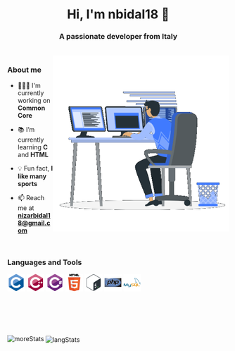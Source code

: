 <h1 align="center">
  Hi, I'm nbidal18 👋
</h1>

<h3 align="center">
  A passionate developer from Italy
</h3>

<br>

<img align="right" alt="devGif" width="400" src="https://github.com/nbidal18/nbidal18/blob/main/content/dev.gif" />
<!-- not working for some reason -->
<!-- <img align="right" alt="42badge" width="400" src="https://badge.mediaplus.ma/darkblue/nbidal?1337Badge=off&UM6P=off" /> -->

<h3 align="left">
  About me
</h3>

- 👨🏻‍💻 I'm currently working on **Common Core**

- 📚 I’m currently learning **C** and **HTML**

- 💡 Fun fact, **I like many sports**

-  📫 Reach me at **nizarbidal18@gmail.com**

<br>

<h3 align="left">
  Languages and Tools
</h3>

<p align="left">
  <img alt="c" src="https://github.com/nbidal18/nbidal18/blob/main/content/c-original.svg" width="40" height="40" />
  <img alt="cplusplus" src="https://github.com/nbidal18/nbidal18/blob/main/content/cplusplus-original.svg" width="40" height="40" />
  <img alt="csharp" src="https://github.com/nbidal18/nbidal18/blob/main/content/csharp-original.svg" width="40" height="40" />
  <img alt="html5" src="https://github.com/nbidal18/nbidal18/blob/main/content/html5-original-wordmark.svg" width="40" height="40" />
  <img alt="bash" src="https://github.com/nbidal18/nbidal18/blob/main/content/bash-original.svg" width="40" height="40" />
  <img alt="php" src="https://github.com/nbidal18/nbidal18/blob/main/content/php-original.svg" width="40" height="40" />
  <img alt="mysql" src="https://github.com/nbidal18/nbidal18/blob/main/content/mysql-original-wordmark.svg" width="40" height="40" /> </a>
</p>

<br>
<br>
<br>
<br>


<p>
  <!-- <img align="right" alt="gitStats" src="https://github-readme-stats.vercel.app/api?username=nbidal18&show_icons=true&theme=dark&title_color=a0bdff&icon_color=22c55e&text_color=417bff&border_color=1D2B3D&bg_color=0c1117&hide_border=false&locale=en" /> -->
  <img align=""left alt="moreStats" src="https://github-readme-streak-stats.herokuapp.com/?user=nbidal18&exclude_days=Sun%2CSat&excludeDaysLabel=0c1117&stroke=1D2B3D&background=0c1117&ring=417bff&fire=22c55e&currStreakNum=a0bdff&currStreakLabel=a0bdff&sideNums=a0bdff&sideLabels=a0bdff&dates=417bff&hide_border=false&border=1D2B3D" />
  <img align="center" alt="langStats" src="https://github-readme-stats.vercel.app/api/top-langs?username=nbidal18&show_icons=true&theme=dark&title_color=a0bdff&text_color=417bff&border_color=1D2B3D&bg_color=0c1117&hide_border=false&locale=en&layout=compact" />
</p>
